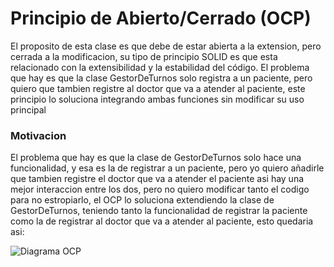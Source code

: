 # Principio de Abierto/Cerrado (OCP)
El proposito de esta clase es que debe de estar abierta a la extension, pero cerrada a la modificacion, su tipo de principio SOLID es que esta relacionado con la extensibilidad y la estabilidad del código. El problema que hay es que la clase GestorDeTurnos solo registra a un paciente, pero quiero que tambien registre al doctor que va a atender al paciente, este principio lo soluciona integrando ambas funciones sin modificar su uso principal

### Motivacion
El problema que hay es que la clase de GestorDeTurnos solo hace una funcionalidad, y esa es la de registrar a un paciente, pero yo quiero añadirle que tambien registre el doctor que va a atender el paciente asi hay una mejor interaccion entre los dos, pero no quiero modificar tanto el codigo para no estropiarlo, el OCP lo soluciona extendiendo la clase de GestorDeTurnos, teniendo tanto la funcionalidad de registrar la paciente como la de registrar al doctor que va a atender al paciente, esto quedaria asi:

![Diagrama OCP](https://github.com/user-attachments/assets/158021cf-3410-40f2-8886-53435bdd6273)
